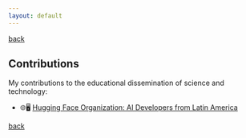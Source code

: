 ```yaml
---
layout: default
---
```

[back](./)

## Contributions

My contributions to the educational dissemination of science and technology:

- 🌐🖥️ [Hugging Face Organization: AI Developers from Latin America](https://huggingface.co/LatinAI)

[back](./)

